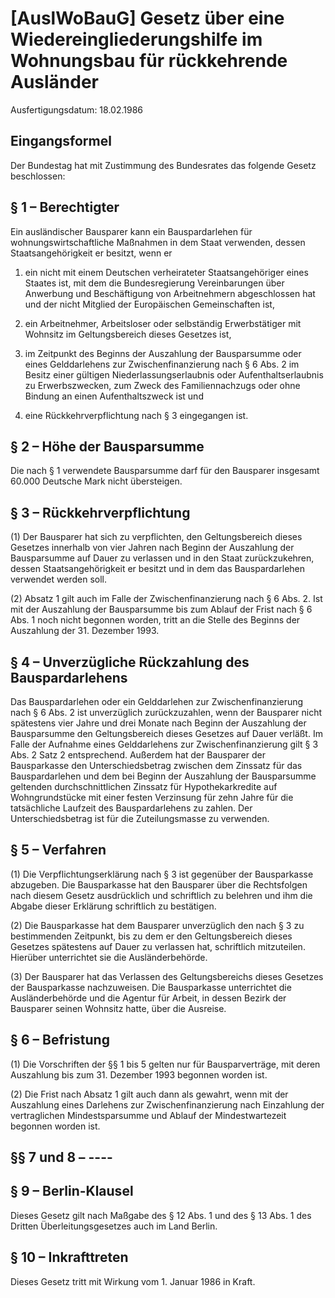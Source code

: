 # [AuslWoBauG] Gesetz über eine Wiedereingliederungshilfe im Wohnungsbau für rückkehrende Ausländer

Ausfertigungsdatum: 18.02.1986

 

## Eingangsformel

Der Bundestag hat mit Zustimmung des Bundesrates das folgende Gesetz beschlossen:


## § 1 – Berechtigter

Ein ausländischer Bausparer kann ein Bauspardarlehen für wohnungswirtschaftliche Maßnahmen in dem Staat verwenden, dessen Staatsangehörigkeit er besitzt, wenn er

1. ein nicht mit einem Deutschen verheirateter Staatsangehöriger eines Staates ist, mit dem die Bundesregierung Vereinbarungen über Anwerbung und Beschäftigung von Arbeitnehmern abgeschlossen hat und der nicht Mitglied der Europäischen Gemeinschaften ist,

2. ein Arbeitnehmer, Arbeitsloser oder selbständig Erwerbstätiger mit Wohnsitz im Geltungsbereich dieses Gesetzes ist,

3. im Zeitpunkt des Beginns der Auszahlung der Bausparsumme oder eines Gelddarlehens zur Zwischenfinanzierung nach § 6 Abs. 2 im Besitz einer gültigen Niederlassungserlaubnis oder Aufenthaltserlaubnis zu Erwerbszwecken, zum Zweck des Familiennachzugs oder ohne Bindung an einen Aufenthaltszweck ist und

4. eine Rückkehrverpflichtung nach § 3 eingegangen ist.


## § 2 – Höhe der Bausparsumme

Die nach § 1 verwendete Bausparsumme darf für den Bausparer insgesamt 60.000 Deutsche Mark nicht übersteigen.


## § 3 – Rückkehrverpflichtung

(1) Der Bausparer hat sich zu verpflichten, den Geltungsbereich dieses Gesetzes innerhalb von vier Jahren nach Beginn der Auszahlung der Bausparsumme auf Dauer zu verlassen und in den Staat zurückzukehren, dessen Staatsangehörigkeit er besitzt und in dem das Bauspardarlehen verwendet werden soll.

(2) Absatz 1 gilt auch im Falle der Zwischenfinanzierung nach § 6 Abs. 2. Ist mit der Auszahlung der Bausparsumme bis zum Ablauf der Frist nach § 6 Abs. 1 noch nicht begonnen worden, tritt an die Stelle des Beginns der Auszahlung der 31. Dezember 1993.


## § 4 – Unverzügliche Rückzahlung des Bauspardarlehens

Das Bauspardarlehen oder ein Gelddarlehen zur Zwischenfinanzierung nach § 6 Abs. 2 ist unverzüglich zurückzuzahlen, wenn der Bausparer nicht spätestens vier Jahre und drei Monate nach Beginn der Auszahlung der Bausparsumme den Geltungsbereich dieses Gesetzes auf Dauer verläßt. Im Falle der Aufnahme eines Gelddarlehens zur Zwischenfinanzierung gilt § 3 Abs. 2 Satz 2 entsprechend. Außerdem hat der Bausparer der Bausparkasse den Unterschiedsbetrag zwischen dem Zinssatz für das Bauspardarlehen und dem bei Beginn der Auszahlung der Bausparsumme geltenden durchschnittlichen Zinssatz für Hypothekarkredite auf Wohngrundstücke mit einer festen Verzinsung für zehn Jahre für die tatsächliche Laufzeit des Bauspardarlehens zu zahlen. Der Unterschiedsbetrag ist für die Zuteilungsmasse zu verwenden.


## § 5 – Verfahren

(1) Die Verpflichtungserklärung nach § 3 ist gegenüber der Bausparkasse abzugeben. Die Bausparkasse hat den Bausparer über die Rechtsfolgen nach diesem Gesetz ausdrücklich und schriftlich zu belehren und ihm die Abgabe dieser Erklärung schriftlich zu bestätigen.

(2) Die Bausparkasse hat dem Bausparer unverzüglich den nach § 3 zu bestimmenden Zeitpunkt, bis zu dem er den Geltungsbereich dieses Gesetzes spätestens auf Dauer zu verlassen hat, schriftlich mitzuteilen. Hierüber unterrichtet sie die Ausländerbehörde.

(3) Der Bausparer hat das Verlassen des Geltungsbereichs dieses Gesetzes der Bausparkasse nachzuweisen. Die Bausparkasse unterrichtet die Ausländerbehörde und die Agentur für Arbeit, in dessen Bezirk der Bausparer seinen Wohnsitz hatte, über die Ausreise.


## § 6 – Befristung

(1) Die Vorschriften der §§ 1 bis 5 gelten nur für Bausparverträge, mit deren Auszahlung bis zum 31. Dezember 1993 begonnen worden ist.

(2) Die Frist nach Absatz 1 gilt auch dann als gewahrt, wenn mit der Auszahlung eines Darlehens zur Zwischenfinanzierung nach Einzahlung der vertraglichen Mindestsparsumme und Ablauf der Mindestwartezeit begonnen worden ist.


## §§ 7 und 8 – ----


## § 9 – Berlin-Klausel

Dieses Gesetz gilt nach Maßgabe des § 12 Abs. 1 und des § 13 Abs. 1 des Dritten Überleitungsgesetzes auch im Land Berlin.


## § 10 – Inkrafttreten

Dieses Gesetz tritt mit Wirkung vom 1. Januar 1986 in Kraft.
